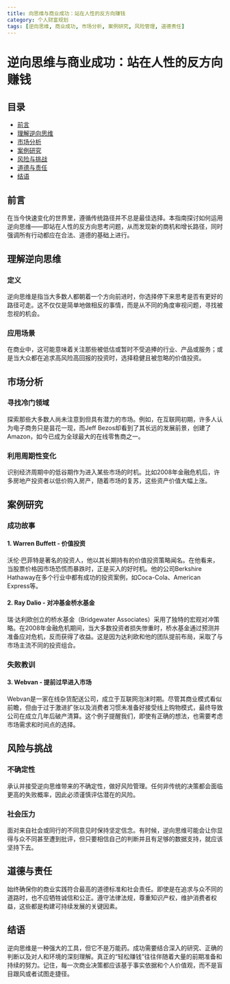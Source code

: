 ```yaml
---
title: 向思维与商业成功：站在人性的反方向赚钱
category: 个人财富规划
tags: [逆向思维, 商业成功, 市场分析, 案例研究, 风险管理, 道德责任]
---
```

# 逆向思维与商业成功：站在人性的反方向赚钱

## 目录
- [前言](#前言)
- [理解逆向思维](#理解逆向思维)
- [市场分析](#市场分析)
- [案例研究](#案例研究)
- [风险与挑战](#风险与挑战)
- [道德与责任](#道德与责任)
- [结语](#结语)

## 前言
在当今快速变化的世界里，遵循传统路径并不总是最佳选择。本指南探讨如何运用逆向思维——即站在人性的反方向思考问题，从而发现新的商机和增长路径，同时强调所有行动都应在合法、道德的基础上进行。

## 理解逆向思维
### 定义
逆向思维是指当大多数人都朝着一个方向前进时，你选择停下来思考是否有更好的路径可走。这不仅仅是简单地做相反的事情，而是从不同的角度审视问题，寻找被忽视的机会。
### 应用场景
在商业中，这可能意味着关注那些被低估或暂时不受追捧的行业、产品或服务；或是当大众都在追求高风险高回报的投资时，选择稳健且被忽略的价值投资。

## 市场分析
### 寻找冷门领域
探索那些大多数人尚未注意到但具有潜力的市场。例如，在互联网初期，许多人认为电子商务只是昙花一现，而Jeff Bezos却看到了其长远的发展前景，创建了Amazon，如今已成为全球最大的在线零售商之一。
### 利用周期性变化
识别经济周期中的低谷期作为进入某些市场的时机。比如2008年金融危机后，许多房地产投资者以低价购入房产，随着市场的复苏，这些资产价值大幅上涨。

## 案例研究
### 成功故事
#### 1. Warren Buffett - 价值投资
沃伦·巴菲特是著名的投资人，他以其长期持有的价值投资策略闻名。在他看来，当股票价格因市场恐慌而暴跌时，正是买入的好时机。他的公司Berkshire Hathaway在多个行业中都有成功的投资案例，如Coca-Cola、American Express等。

#### 2. Ray Dalio - 对冲基金桥水基金
瑞·达利欧创立的桥水基金（Bridgewater Associates）采用了独特的宏观对冲策略。在2008年金融危机期间，当大多数投资者损失惨重时，桥水基金通过预测并准备应对危机，反而获得了收益。这是因为达利欧和他的团队提前布局，采取了与市场主流不同的投资组合。

### 失败教训
#### 3. Webvan - 提前过早进入市场
Webvan是一家在线杂货配送公司，成立于互联网泡沫时期。尽管其商业模式看似前瞻，但由于过于激进扩张以及消费者习惯未准备好接受线上购物模式，最终导致公司在成立几年后破产清算。这个例子提醒我们，即使有正确的想法，也需要考虑市场需求和时间点的选择。

## 风险与挑战
### 不确定性
承认并接受逆向思维带来的不确定性，做好风险管理。任何非传统的决策都会面临更高的失败概率，因此必须谨慎评估潜在的风险。
### 社会压力
面对来自社会或同行的不同意见时保持坚定信念。有时候，逆向思维可能会让你显得与众不同甚至遭到批评，但只要相信自己的判断并且有足够的数据支持，就应该坚持下去。

## 道德与责任
始终确保你的商业实践符合最高的道德标准和社会责任。即使是在追求与众不同的道路时，也不应牺牲诚信和公正。遵守法律法规，尊重知识产权，维护消费者权益，这些都是构建可持续发展的关键因素。

## 结语
逆向思维是一种强大的工具，但它不是万能药。成功需要结合深入的研究、正确的判断以及对人和环境的深刻理解。真正的“轻松赚钱”往往伴随着大量的前期准备和持续的努力。记住，每一次商业决策都应该基于事实依据和个人价值观，而不是盲目跟风或者试图走捷径。